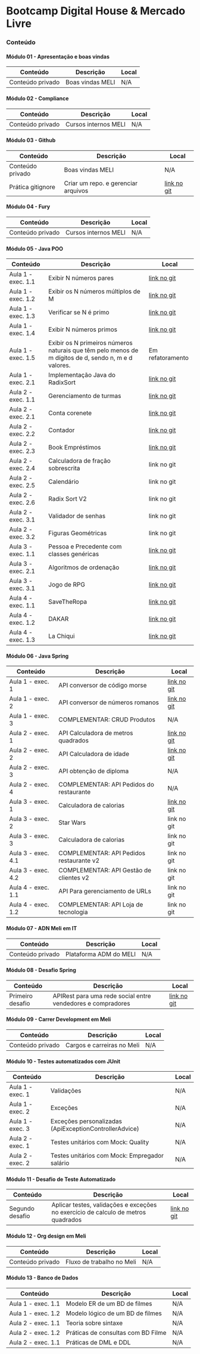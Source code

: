 # Bootcamp Digital House & Mercado Livre


### Conteúdo

#### Módulo 01 - Apresentação e boas vindas

| Conteúdo | Descrição | Local |
|--|--|--|
| Conteúdo privado | Boas vindas MELI | N/A |


#### Módulo 02 - Compliance

| Conteúdo | Descrição | Local |
|--|--|--|
| Conteúdo privado | Cursos internos MELI | N/A |


#### Módulo 03 - Github

| Conteúdo | Descrição | Local |
|--|--|--|
| Conteúdo privado | Boas vindas MELI | N/A |
|Prática gitignore | Criar um repo. e gerenciar arquivos | [link no git](https://github.com/joseraimundomeli/bootcamp-meli/tree/master/modulo03-github/exercicio-gitignore) |


#### Módulo 04 - Fury

| Conteúdo | Descrição | Local |
|--|--|--|
| Conteúdo privado | Cursos internos MELI | N/A |


#### Módulo 05 - Java POO

| Conteúdo | Descrição | Local |
|--|--|--|
| Aula 1 - exec. 1.1  | Exibir N números pares | [link no git](https://github.com/joseraimundomeli/bootcamp-meli/blob/master/modulo05-java-poo/aula03/exercicio01/src/main/java/exercicio01/exercicio01.java) |
| Aula 1 - exec. 1.2  | Exibir os N números múltiplos de M | [link no git](https://github.com/joseraimundomeli/bootcamp-meli/blob/master/modulo05-java-poo/aula03/exercicio01/src/main/java/exercicio01/exercicio02.java) |
| Aula 1 - exec. 1.3  | Verificar se N é primo | [link no git](https://github.com/joseraimundomeli/bootcamp-meli/blob/master/modulo05-java-poo/aula03/exercicio01/src/main/java/exercicio01/exercicio03.java) |
| Aula 1 - exec. 1.4  | Exibir N números primos | [link no git](https://github.com/joseraimundomeli/bootcamp-meli/blob/master/modulo05-java-poo/aula03/exercicio01/src/main/java/exercicio01/exercicio04.java) |
| Aula 1 - exec. 1.5  | Exibir os N primeiros números naturais que têm pelo menos de m dígitos de d, sendo n, m e d valores. | Em refatoramento |
| Aula 1 - exec. 2.1  | Implementação Java do RadixSort | [link no git](https://github.com/joseraimundomeli/bootcamp-meli/tree/master/modulo05-java-poo/aula03/exercicio03) |
| Aula 2 - exec. 1.1  | Gerenciamento de turmas | [link no git](https://github.com/joseraimundomeli/bootcamp-meli/tree/master/modulo05-java-poo/aula04/GerenciaDeTurmas) |
| Aula 2 - exec. 2.1  | Conta corenete  | [link no git](https://github.com/joseraimundomeli/bootcamp-meli/tree/master/modulo05-java-poo/aula04/ContaCorrente) |
| Aula 2 - exec. 2.2  | Contador | [link no git](https://github.com/joseraimundomeli/bootcamp-meli/tree/master/modulo05-java-poo/aula04/Contador) |
| Aula 2 - exec. 2.3  | Book Empréstimos | [link no git](https://github.com/joseraimundomeli/bootcamp-meli/tree/master/modulo05-java-poo/aula04/ClassBook) |
| Aula 2 - exec. 2.4 | Calculadora de fração sobrescrita | link no git |
| Aula 2 - exec. 2.5 | Calendário | link no git |
| Aula 2 - exec. 2.6 | Radix Sort V2 | link no git |
| Aula 2 - exec. 3.1  | Validador de senhas | link no git |
| Aula 2 - exec. 3.2  | Figuras Geométricas | link no git |
| Aula 3 - exec. 1.1  | Pessoa e Precedente com classes genéricas | [link no git](https://github.com/joseraimundomeli/bootcamp-meli/tree/master/modulo05-java-poo/aula05/exercicio01) |
| Aula 3 - exec. 2.1  | Algoritmos de ordenação | [link no git](https://github.com/joseraimundomeli/bootcamp-meli/tree/master/modulo05-java-poo/aula05/exercicio02) |
| Aula 3 - exec. 3.1  | Jogo de RPG | [link no git](https://github.com/joseraimundomeli/bootcamp-meli/tree/master/modulo05-java-poo/aula05/exercicio03) |
| Aula 4 - exec. 1.1 | SaveTheRopa | [link no git](https://github.com/joseraimundomeli/bootcamp-meli/tree/master/modulo05-java-poo/aula06/SaveTheRopa) |
| Aula 4 - exec. 1.2  | DAKAR | [link no git](https://github.com/joseraimundomeli/bootcamp-meli/tree/master/modulo05-java-poo/aula06/DAKAR)  |
| Aula 4 - exec. 1.3  | La Chiqui | [link no git](https://github.com/joseraimundomeli/bootcamp-meli/tree/master/modulo05-java-poo/aula06/LaChiqui)  |


#### Módulo 06 - Java Spring

| Conteúdo | Descrição | Local |
|--|--|--|
| Aula 1 - exec. 1  | API conversor de código morse | [link no git](https://github.com/joseraimundomeli/bootcamp-meli/tree/master/modulo06-spring/aula01/conversorCodigoMorse) |
| Aula 1 - exec. 2  | API conversor de números romanos | [link no git](https://github.com/joseraimundomeli/bootcamp-meli/tree/master/modulo06-spring/aula01/numeros-romanos/FirstProject) |
| Aula 1 - exec. 3  | COMPLEMENTAR: CRUD Produtos | N/A |
| Aula 2 - exec. 1  | API Calculadora de metros quadrados | [link no git](https://github.com/joseraimundomeli/bootcamp-meli/tree/master/modulo06-spring/aula02/CasaCalculator) |
| Aula 2 - exec. 2  | API Calculadora de idade | [link no git](https://github.com/joseraimundomeli/bootcamp-meli/tree/master/modulo06-spring/aula02/agecalculator) |
| Aula 2 - exec. 3  | API obtenção de diploma | N/A |
| Aula 2 - exec. 4  | COMPLEMENTAR: API Pedidos do restaurante | N/A |
| Aula 3 - exec. 1  | Calculadora de calorias | [link no git](https://github.com/joseraimundomeli/bootcamp-meli/tree/master/modulo06-spring/aula03/CalculadoraCalorias) |
| Aula 3 - exec. 2  | Star Wars | link no git |
| Aula 3 - exec. 3  | Calculadora de calorias | link no git |
| Aula 3 - exec. 4.1 | COMPLEMENTAR: API Pedidos restaurante v2 | link no git |
| Aula 3 - exec. 4.2 | COMPLEMENTAR: API Gestão de clientes v2 | link no git |
| Aula 4 - exec. 1.1 | API Para gerenciamento de URLs | link no git |
| Aula 4 - exec. 1.2 | COMPLEMENTAR: API Loja de tecnologia | link no git |



#### Módulo 07 - ADN Meli em IT

| Conteúdo | Descrição | Local |
|--|--|--|
| Conteúdo privado | Plataforma ADM do MELI | N/A |


#### Módulo 08 - Desafio Spring

| Conteúdo | Descrição | Local |
|--|--|--|
| Primeiro desafio | APIRest para uma rede social entre vendedores e compradores | [link no git](https://github.com/joseraimundomeli/desafio_spring) |


#### Módulo 09 - Carrer Development em Meli

| Conteúdo | Descrição | Local |
|--|--|--|
| Conteúdo privado | Cargos e carreiras no Meli | N/A |


#### Módulo 10 - Testes automatizados com JUnit

| Conteúdo | Descrição | Local |
|--|--|--|
| Aula 1 - exec. 1 | Validações | N/A |
| Aula 1 - exec. 2 | Exceções | N/A |
| Aula 1 - exec. 3 | Exceções personalizadas (ApiExceptionControllerAdvice) | N/A |
| Aula 2 - exec. 1 | Testes unitários com Mock: Quality | N/A |
| Aula 2 - exec. 2 | Testes unitários com Mock: Empregador salário | N/A |


#### Módulo 11 - Desafio de Teste Automatizado

| Conteúdo | Descrição | Local |
|--|--|--|
| Segundo desafio | Aplicar testes, validações e exceções no exercício de calculo de metros quadrados | [link no git](https://github.com/joseraimundomeli/desafio_quality) |



#### Módulo 12 - Org design em Meli

| Conteúdo | Descrição | Local |
|--|--|--|
| Conteúdo privado | Fluxo de trabalho no Meli | N/A |



#### Módulo 13 - Banco de Dados

| Conteúdo | Descrição | Local |
|--|--|--|
| Aula 1 - exec. 1.1 | Modelo ER de um BD de filmes  | N/A |
| Aula 1 - exec. 1.2 | Modelo lógico de um BD de filmes  | N/A |
| Aula 2 - exec. 1.1 | Teoria sobre sintaxe  | N/A |
| Aula 2 - exec. 1.2 | Práticas de consultas com BD Filme  | N/A |
| Aula 2 - exec. 1.1 | Práticas de DML e DDL  | N/A |
